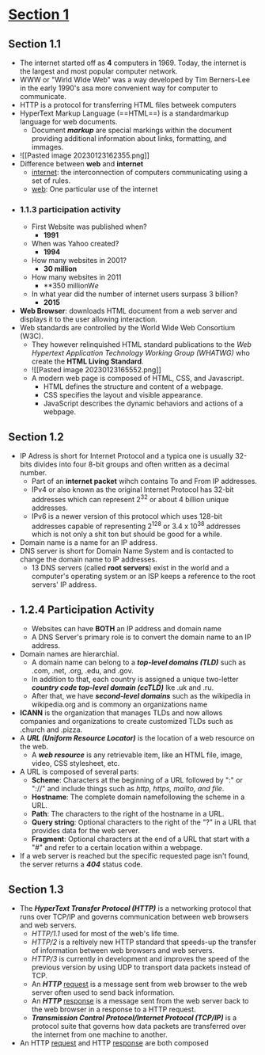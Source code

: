 # <u>Section 1</u>

## Section 1.1

- The internet started off as **4** computers in 1969. Today, the internet is the largest and most popular computer network.
- WWW or "Wirld WIde Web" was a way developed by Tim Berners-Lee in the early 1990's asa more convenient way for computer to communicate.
- HTTP is a protocol for transferring HTML files betweek computers
- HyperText Markup Language (==HTML==) is a standardmarkup language for web documents.
	- Document ***markup*** are special markings within the document providing additional information about links, formatting, and immages.
- ![[Pasted image 20230123162355.png]]
- Difference between **web** and **internet**
	- <u>internet</u>: the interconnection of computers communicating using a set of rules.
	- <u>web</u>: One particular use of the internet
- ### 1.1.3 participation activity
	- First Website was published when?
		- **1991**
	- When was Yahoo created?
		- **1994**
	- How many websites in 2001?
		- **30 million**
	- How many websites in 2011
		- **350 millionW*e*
	- In what year did the number of internet users surpass 3 billion?
		- **2015**
- **Web Browser**: downloads HTML document from a web server and displays it to the user allowing interaction.
- Web standards are controlled by the World Wide Web Consortium (W3C).
	- They however relinquished HTML standard publications to the *Web Hypertext Application Technology Working Group (WHATWG)* who create the **HTML Living Standard**.
	- ![[Pasted image 20230123165552.png]]
	- A modern web page is composed of HTML, CSS, and Javascript.
		- HTML defines the structure and content of a webpage.
		- CSS specifies the layout and visible appearance.
		- JavaScript describes the dynamic behaviors and actions of a webpage.

## Section 1.2

- IP Adress is short for Internet Protocol and a typica one is usually 32-bits divides into four 8-bit groups and often written as a decimal number.
	- Part of an **internet packet** wihch contains To and From IP addresses.
	- IPv4 or also known as the original Internet Protocol has 32-bit addresses which can represent 2<sup>32</sup> or about 4 billion unique addresses.
	- IPv6 is a newer version of this protocol which uses 128-bit addresses capable of representing 2<sup>128</sup> or 3.4 x 10<sup>38</sup> addresses which is not only a shit ton but should be good for a while.
- Domain name is a name for an IP address.
- DNS server is short for Domain Name System and is contacted to change the domain name to IP addresses.
	- 13 DNS servers (called **root servers**) exist in the world and a computer's operating system or an ISP keeps a reference to the root servers' IP address.
- ## 1.2.4 Participation Activity
	- Websites can have **BOTH** an IP address and domain name
	- A DNS Server's primary role is to convert the domain name to an IP address.
- Domain names are hierarchial. 
	- A domain name can belong to a ***top-level domains (TLD)*** such as .com, .net, .org, .edu, and .gov.
	- In addition to that, each country is assigned a unique two-letter ***country code top-level domain (ccTLD)*** lke .uk and .ru. 
	- After that, we have ***second-level domains*** such as the wikipedia in wikipedia.org and is commony an organizations name 
- **ICANN** is the organization that manages TLDs and now allows companies and organizations to create customized TLDs such as .church and .pizza.
- A ***URL (Uniform Resource Locator)*** is the location of a web resource on the web.
	- A ***web resource*** is any retrievable item, like an HTML file, image, video, CSS stylesheet, etc.
- A URL is composed of several parts:
	- **Scheme**: Characters at the beginning of a URL followed by ":" or "://" and include things such as *http, https, mailto, and file*.
	- **Hostname**: The complete domain namefollowing the scheme in a URL.
	- **Path**: The characters to the right of the hostname in a URL.
	- **Query string**: Optional characters to the right of the "?" in a URL that provides data for the web server.
	- **Fragment**: Optional characters at the end of a URL that start with a "#" and refer to a certain location within a webpage.
- If a web server is reached but the specific requested page isn't found, the server returns a ***404*** status code.
## Section 1.3

- The ***HyperText Transfer Protocol (HTTP)*** is a networking protocol that runs over TCP/IP and governs communication between web browsers and web servers.
	- *HTTP/1.1* used for most of the web's life time.
	- *HTTP/2* is a reltively new HTTP standard that speeds-up the transfer of information between web browsers and web servers.
	- *HTTP/3* is currently in development and improves the speed of the previous version by using UDP to transport data packets instead of TCP.
	- An ***HTTP*** <u>request</u> is a message sent from web browser to the web server often used to send back information.
	- An ***HTTP*** <u>response</u> is a message sent from the web server back to the web browser in a response to a HTTP request.
	- ***Transmission Control Protocol/Internet Protocol (TCP/IP)*** is a protocol suite that governs how data packets are transferred over the internet from one machine to another. 
- An HTTP <u>request</u> and HTTP <u>response</u> are both composed  